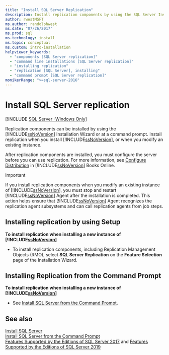 ```yaml
---
title: "Install SQL Server Replication"
description: Install replication components by using the SQL Server Installation Wizard or in a Command Prompt window.
author: rwestMSFT
ms.author: randolphwest
ms.date: "07/26/2017"
ms.prod: sql
ms.technology: install
ms.topic: conceptual
ms.custom: intro-installation
helpviewer_keywords:
  - "components [SQL Server replication]"
  - "command line installations [SQL Server replication]"
  - "installing replication"
  - "replication [SQL Server], installing"
  - "command prompt [SQL Server replication]"
monikerRange: ">=sql-server-2016"
---
```

# Install SQL Server replication

[!INCLUDE [SQL Server -Windows Only](../../includes/applies-to-version/sql-windows-only.md)]

Replication components can be installed by using the [!INCLUDE[ssNoVersion](../../includes/ssnoversion-md.md)] Installation Wizard or at a command prompt. Install replication when you install [!INCLUDE[ssNoVersion](../../includes/ssnoversion-md.md)], or when you modify an existing instance.  
  
After replication components are installed, you must configure the server before you can use replication. For more information, see [Configure Distribution](../../relational-databases/replication/configure-distribution.md) in [!INCLUDE[ssNoVersion](../../includes/ssnoversion-md.md)] Books Online.  
  
>[!IMPORTANT]  
>If you install replication components when you modify an existing instance of [!INCLUDE[ssNoVersion](../../includes/ssnoversion-md.md)], you must stop and restart [!INCLUDE[ssNoVersion](../../includes/ssnoversion-md.md)] Agent after the installation is completed. This action helps ensure that [!INCLUDE[ssNoVersion](../../includes/ssnoversion-md.md)] Agent recognizes the replication agent subsystems and can call replication agents from job steps.  
  
## Installing replication by using Setup  
**To install replication when installing a new instance of [!INCLUDE[ssNoVersion](../../includes/ssnoversion-md.md)]**  
  
- To install replication components, including Replication Management Objects (RMO), select **SQL Server Replication** on the **Feature Selection** page of the Installation Wizard.  
  
## Installing Replication from the Command Prompt  
 **To install replication when installing a new instance of [!INCLUDE[ssNoVersion](../../includes/ssnoversion-md.md)]**  
  
- See [Install SQL Server from the Command Prompt](./install-sql-server-from-the-command-prompt.md).  
  
## See also  
 [Install SQL Server](../../database-engine/install-windows/install-sql-server.md)   
 [Install SQL Server from the Command Prompt](./install-sql-server-from-the-command-prompt.md)   
 [Features Supported by the Editions of SQL Server 2017](../../sql-server/editions-and-components-of-sql-server-2017.md) and
 [Features Supported by the Editions of SQL Server  2019](../../sql-server/editions-and-components-of-sql-server-2019.md)
